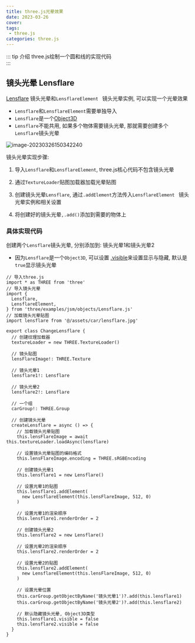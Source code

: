 ```yaml
---
title: three.js光晕效果
date: 2023-03-26
cover: 
tags:
 - three.js
categories: three.js
---
```


::: tip 介绍
three.js绘制一个圆和线的实现代码<br>
:::

<!-- more -->

## 镜头光晕 Lensflare

[Lensflare](https://threejs.org/docs/index.html?q=le#examples/zh/objects/Lensflare) 镜头光晕和`LensflareElement ` 镜头光晕实例, 可以实现一个光晕效果

* `Lensflare`和`LensflareElement`需要单独导入
* `Lensflare`是一个[Object3D](https://threejs.org/docs/index.html?q=obj#api/zh/core/Object3D) 
* `Lensflare`不能共用, 如果多个物体需要镜头光晕, 那就需要创建多个`Lensflare`镜头光晕

![image-20230326150342240](https://jinyanlong-1305883696.cos.ap-hongkong.myqcloud.com/undefined202303261503322.png)

镜头光晕实现步骤: 

1. 导入`Lensflare`和`LensflareElement`, three.js核心代码不包含镜头光晕

2. 通过`TextureLoader`贴图加载器加载光晕贴图

3. 创建镜头光晕`Lensflare`, 通过`.addElement`方法传入`LensflareElement ` 镜头光晕实例和相关设置
4. 将创建好的镜头光晕`,.add()`添加到需要的物体上

### 具体实现代码

创建两个`Lensflare`镜头光晕, 分别添加到: 镜头光晕1和镜头光晕2

* 因为`Lensflare`是一个`Object3D`, 可以设置 [.visible](https://threejs.org/docs/index.html?q=obj#api/zh/core/Object3D.visible)来设置显示与隐藏, 默认是`true`显示镜头光晕

```tsx
// 导入three.js
import * as THREE from 'three'
// 导入镜头光晕
import {
  Lensflare,
  LensflareElement,
} from 'three/examples/jsm/objects/Lensflare.js'
// 加载镜头光晕贴图
import lensflare from '@/assets/car/lensflare.jpg'

export class ChangeLensflare {
  // 创建纹理加载器
  textureLoader = new THREE.TextureLoader()

  // 镜头贴图
  lensFlareImage!: THREE.Texture

  // 镜头光晕1
  lensflare1!: Lensflare

  // 镜头光晕2
  lensflare2!: Lensflare

  // 一个组
  carGroup!: THREE.Group

  // 创建镜头光晕
  createLensflare = async () => {
    // 加载镜头光晕贴图
    this.lensFlareImage = await this.textureLoader.loadAsync(lensflare)

    // 设置镜头光晕贴图的编码格式
    this.lensFlareImage.encoding = THREE.sRGBEncoding

    // 创建镜头光晕1
    this.lensflare1 = new Lensflare()

    // 设置光晕1的贴图
    this.lensflare1.addElement(
      new LensflareElement(this.lensFlareImage, 512, 0)
    )

    // 设置光晕1的渲染顺序
    this.lensflare1.renderOrder = 2

    // 创建镜头光晕2
    this.lensflare2 = new Lensflare()

    // 设置光晕2的渲染顺序
    this.lensflare2.renderOrder = 2

    // 设置光晕2的贴图
    this.lensflare2.addElement(
      new LensflareElement(this.lensFlareImage, 512, 0)
    )

    // 设置光晕位置
    this.carGroup.getObjectByName('镜头光晕1')?.add(this.lensflare1)
    this.carGroup.getObjectByName('镜头光晕2')?.add(this.lensflare2)

    // 默认隐藏镜头光晕, Object3D类型
    this.lensflare1.visible = false
    this.lensflare2.visible = false
  }
}

```

